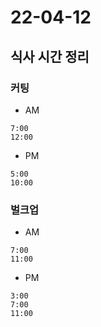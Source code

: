 # 22-04-12

## 식사 시간 정리

### 커팅

- AM
```
7:00
12:00
```

- PM
```
5:00
10:00
```

### 벌크업

- AM
```
7:00
11:00
```

- PM
```
3:00
7:00
11:00
```